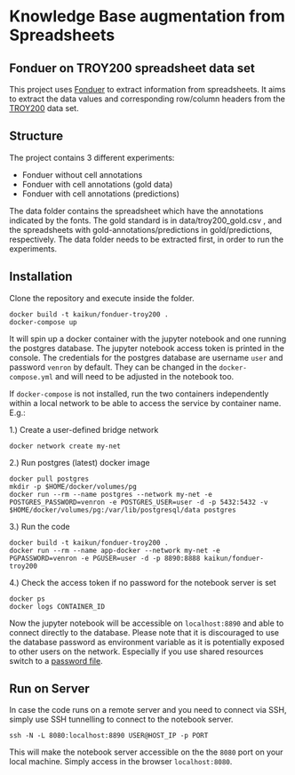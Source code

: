 # Knowledge Base augmentation from Spreadsheets 
## Fonduer on TROY200 spreadsheet data set

This project uses [Fonduer](https://github.com/HazyResearch/fonduer) to extract information from spreadsheets.
It aims to extract the data values and corresponding row/column headers from the [TROY200](https://data.mendeley.com/datasets/ydcr7mcrtp/6) data set.

## Structure
The project contains 3 different experiments:
- Fonduer without cell annotations
- Fonduer with cell annotations (gold data)
- Fonduer with cell annotations (predictions)

The data folder contains the spreadsheet which have the annotations indicated by the fonts. 
The gold standard is in data/troy200_gold.csv , and the spreadsheets with gold-annotations/predictions in gold/predictions, respectively.
The data folder needs to be extracted first, in order to run the experiments.

## Installation

Clone the repository and execute inside the folder.
```
docker build -t kaikun/fonduer-troy200 .
docker-compose up
```
It will spin up a docker container with the jupyter notebook and one running the postgres database.
The jupyter notebook access token is printed in the console.
The credentials for the postgres database are username `user` and password `venron` by default.
They can be changed in the `docker-compose.yml` and will need to be adjusted in the notebook too.

If `docker-compose` is not installed, run the two containers independently within a local network to be able to access the service by container name. E.g.:

1.) Create a user-defined bridge network
```
docker network create my-net
```

2.) Run postgres (latest) docker image
```
docker pull postgres
mkdir -p $HOME/docker/volumes/pg
docker run --rm --name postgres --network my-net -e POSTGRES_PASSWORD=venron -e POSTGRES_USER=user -d -p 5432:5432 -v $HOME/docker/volumes/pg:/var/lib/postgresql/data postgres
```

3.) Run the code
```
docker build -t kaikun/fonduer-troy200 .
docker run --rm --name app-docker --network my-net -e PGPASSWORD=venron -e PGUSER=user -d -p 8890:8888 kaikun/fonduer-troy200
```

4.) Check the access token if no password for the notebook server is set
```
docker ps
docker logs CONTAINER_ID
```

Now the jupyter notebook will be accessible on `localhost:8890` and able to connect directly to the database. 
Please note that it is discouraged to use the database password as environment variable as it is potentially exposed to other users on the network.
Especially if you use shared resources switch to a [password file](https://www.postgresql.org/docs/current/libpq-pgpass.html). 

## Run on Server

In case the code runs on a remote server and you need to connect via SSH, simply use SSH tunnelling to connect to the notebook server.

```
ssh -N -L 8080:localhost:8890 USER@HOST_IP -p PORT
```

This will make the notebook server accessible on the the `8080` port on your local machine. Simply access in the browser `localhost:8080`.

